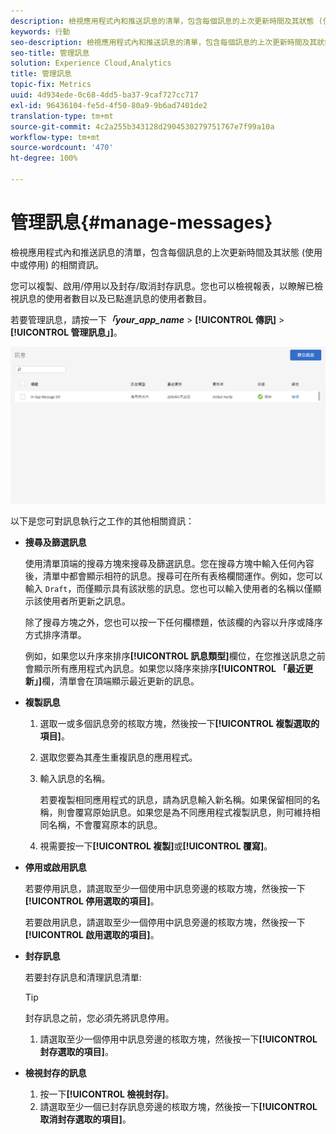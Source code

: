```yaml
---
description: 檢視應用程式內和推送訊息的清單，包含每個訊息的上次更新時間及其狀態 (使用中或停用) 的相關資訊。
keywords: 行動
seo-description: 檢視應用程式內和推送訊息的清單，包含每個訊息的上次更新時間及其狀態 (使用中或停用) 的相關資訊。
seo-title: 管理訊息
solution: Experience Cloud,Analytics
title: 管理訊息
topic-fix: Metrics
uuid: 4d934ede-0c68-4dd5-ba37-9caf727cc717
exl-id: 96436104-fe5d-4f50-80a9-9b6ad7401de2
translation-type: tm+mt
source-git-commit: 4c2a255b343128d2904530279751767e7f99a10a
workflow-type: tm+mt
source-wordcount: '470'
ht-degree: 100%

---
```


# 管理訊息{#manage-messages}

檢視應用程式內和推送訊息的清單，包含每個訊息的上次更新時間及其狀態 (使用中或停用) 的相關資訊。

您可以複製、啟用/停用以及封存/取消封存訊息。您也可以檢視報表，以瞭解已檢視訊息的使用者數目以及已點進訊息的使用者數目。

若要管理訊息，請按一下&#x200B;***「your_app_name*** > **[!UICONTROL 傳訊]** > **[!UICONTROL 管理訊息」]**。

![](assets/manage_messages.png)

以下是您可對訊息執行之工作的其他相關資訊：

* **搜尋及篩選訊息**

   使用清單頂端的搜尋方塊來搜尋及篩選訊息。您在搜尋方塊中輸入任何內容後，清單中都會顯示相符的訊息。搜尋可在所有表格欄間運作。例如，您可以輸入 `Draft`，而僅顯示具有該狀態的訊息。您也可以輸入使用者的名稱以僅顯示該使用者所更新之訊息。

   除了搜尋方塊之外，您也可以按一下任何欄標題，依該欄的內容以升序或降序方式排序清單。

   例如，如果您以升序來排序&#x200B;**[!UICONTROL 訊息類型]**&#x200B;欄位，在您推送訊息之前會顯示所有應用程式內訊息。如果您以降序來排序&#x200B;**[!UICONTROL 「最近更新」]**&#x200B;欄，清單會在頂端顯示最近更新的訊息。

* **複製訊息**

   1. 選取一或多個訊息旁的核取方塊，然後按一下&#x200B;**[!UICONTROL 複製選取的項目]**。
   1. 選取您要為其產生重複訊息的應用程式。
   1. 輸入訊息的名稱。

      若要複製相同應用程式的訊息，請為訊息輸入新名稱。如果保留相同的名稱，則會覆寫原始訊息。如果您是為不同應用程式複製訊息，則可維持相同名稱，不會覆寫原本的訊息。

   1. 視需要按一下&#x200B;**[!UICONTROL 複製]**&#x200B;或&#x200B;**[!UICONTROL 覆寫]**。

* **停用或啟用訊息**

   若要停用訊息，請選取至少一個使用中訊息旁邊的核取方塊，然後按一下&#x200B;**[!UICONTROL 停用選取的項目]**。

   若要啟用訊息，請選取至少一個停用中訊息旁邊的核取方塊，然後按一下&#x200B;**[!UICONTROL 啟用選取的項目]**。

* **封存訊息**

   若要封存訊息和清理訊息清單:

   >[!TIP]
   >
   >封存訊息之前，您必須先將訊息停用。

   1. 請選取至少一個停用中訊息旁邊的核取方塊，然後按一下&#x200B;**[!UICONTROL 封存選取的項目]**。

* **檢視封存的訊息**

   1. 按一下&#x200B;**[!UICONTROL 檢視封存]**。
   1. 請選取至少一個已封存訊息旁邊的核取方塊，然後按一下&#x200B;**[!UICONTROL 取消封存選取的項目]**。
